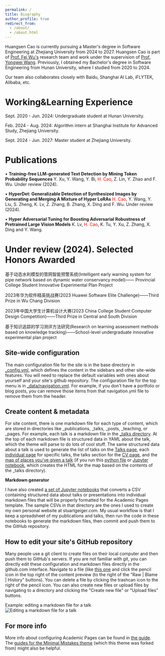```yaml
---
permalink: /
title: Biography
author_profile: true
redirect_from: 
  - /about/
  - /about.html
---
```


Huangsen Cao is currently pursuing a Master's degree in Software Engineering at Zhejiang University from 2024 to 2027. Huangsen Cao is part of [ Prof. Fei Wu's](https://person.zju.edu.cn/wufei/) research team and work under the supervision of  [ Prof. Yongwei Wang](https://enkiwang.github.io/). Previously, I obtained my Bachelor's degree in Software Engineering from Hunan University, where I studied from 2020 to 2024.

Our team also collaborates closely with Baidu, Shanghai AI Lab, iFLYTEK, Alibaba, etc. 

Working&Learning Experience
======
Sept. 2020 - Jun. 2024: Undergraduate student at Hunan University.

Feb. 2024 - Aug. 2024: Algorithm intern at Shanghai Institute for Advanced Study, Zhejiang University.

Sept. 2024 - Jun. 2027: Master student at Zhejiang University.

Publications
======
▪ **Training-free LLM-generated Text Detection by Mining Token Probability Sequences**
Y. Xu, Y. Wang, Y. Bi, <span style="color:red">H. Cao</span>, Z. Lin, Y. Zhao and F. Wu.
Under review (2024).

▪ **HyperDet: Generalizable Detection of Synthesized Images by Generating and Merging A Mixture of Hyper LoRAs**
<span style="color:red">H. Cao</span>, Y. Wang, Y. Liu, S. Zheng, K. Lv, Z. Zhang, B. Zhang, X. Ding and F. Wu.
Under review (2024).

▪ **Hyper Adversarial Tuning for Boosting Adversarial Robustness of Pretrained Large Vision Models**
K. Lv, <span style="color:red">H. Cao</span>, K. Tu, Y. Xu, Z. Zhang, X. Ding and Y. Wang.

Under review (2024).
Selected Honors Awarded
======
基于动态水利模型的管网智能预警系统(Intelligent early warning system for pipe network based on dynamic water conservancy model)——
Provincial College Student Innovative Experimental Plan Project

2023年华为软件精英挑战赛(2023 Huawei Software Elite Challenge)——Third Prize in Wu Chang Division

2023年中国大学生计算机设计大赛(2023 China College Student Computer Design Competition)——Third Prize in Central and South Division

基于知识追踪的学习测评方法研究(Research on learning assessment methods based on knowledge tracking)——School-level undergraduate innovative experimental plan project



Site-wide configuration
------
The main configuration file for the site is in the base directory in [_config.yml](https://github.com/academicpages/academicpages.github.io/blob/master/_config.yml), which defines the content in the sidebars and other site-wide features. You will need to replace the default variables with ones about yourself and your site's github repository. The configuration file for the top menu is in [_data/navigation.yml](https://github.com/academicpages/academicpages.github.io/blob/master/_data/navigation.yml). For example, if you don't have a portfolio or blog posts, you can remove those items from that navigation.yml file to remove them from the header. 

Create content & metadata
------
For site content, there is one markdown file for each type of content, which are stored in directories like _publications, _talks, _posts, _teaching, or _pages. For example, each talk is a markdown file in the [_talks directory](https://github.com/academicpages/academicpages.github.io/tree/master/_talks). At the top of each markdown file is structured data in YAML about the talk, which the theme will parse to do lots of cool stuff. The same structured data about a talk is used to generate the list of talks on the [Talks page](https://academicpages.github.io/talks), each [individual page](https://academicpages.github.io/talks/2012-03-01-talk-1) for specific talks, the talks section for the [CV page](https://academicpages.github.io/cv), and the [map of places you've given a talk](https://academicpages.github.io/talkmap.html) (if you run this [python file](https://github.com/academicpages/academicpages.github.io/blob/master/talkmap.py) or [Jupyter notebook](https://github.com/academicpages/academicpages.github.io/blob/master/talkmap.ipynb), which creates the HTML for the map based on the contents of the _talks directory).

**Markdown generator**

I have also created [a set of Jupyter notebooks](https://github.com/academicpages/academicpages.github.io/tree/master/markdown_generator
) that converts a CSV containing structured data about talks or presentations into individual markdown files that will be properly formatted for the Academic Pages template. The sample CSVs in that directory are the ones I used to create my own personal website at stuartgeiger.com. My usual workflow is that I keep a spreadsheet of my publications and talks, then run the code in these notebooks to generate the markdown files, then commit and push them to the GitHub repository.

How to edit your site's GitHub repository
------
Many people use a git client to create files on their local computer and then push them to GitHub's servers. If you are not familiar with git, you can directly edit these configuration and markdown files directly in the github.com interface. Navigate to a file (like [this one](https://github.com/academicpages/academicpages.github.io/blob/master/_talks/2012-03-01-talk-1.md) and click the pencil icon in the top right of the content preview (to the right of the "Raw | Blame | History" buttons). You can delete a file by clicking the trashcan icon to the right of the pencil icon. You can also create new files or upload files by navigating to a directory and clicking the "Create new file" or "Upload files" buttons. 

Example: editing a markdown file for a talk
![Editing a markdown file for a talk](/images/editing-talk.png)

For more info
------
More info about configuring Academic Pages can be found in [the guide](https://academicpages.github.io/markdown/). The [guides for the Minimal Mistakes theme](https://mmistakes.github.io/minimal-mistakes/docs/configuration/) (which this theme was forked from) might also be helpful.
